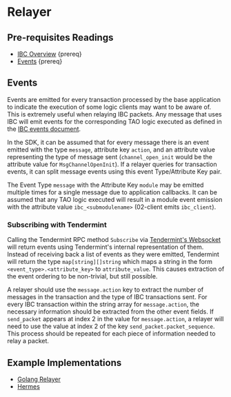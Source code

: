 <!--
order: 6
-->

# Relayer

## Pre-requisites Readings

- [IBC Overview](./overview.md) {prereq}
- [Events](https://github.com/cosmos/cosmos-sdk/blob/master/docs/core/events.md) {prereq}

## Events

Events are emitted for every transaction processed by the base application to indicate the execution
of some logic clients may want to be aware of. This is extremely useful when relaying IBC packets.
Any message that uses IBC will emit events for the corresponding TAO logic executed as defined in
the [IBC events document](./events.md).

In the SDK, it can be assumed that for every message there is an event emitted with the type `message`,
attribute key `action`, and an attribute value representing the type of message sent 
(`channel_open_init` would be the attribute value for `MsgChannelOpenInit`). If a relayer queries 
for transaction events, it can split message events using this event Type/Attribute Key pair.

The Event Type `message` with the Attribute Key `module` may be emitted multiple times for a single
message due to application callbacks. It can be assumed that any TAO logic executed will result in 
a module event emission with the attribute value `ibc_<submodulename>` (02-client emits `ibc_client`).

### Subscribing with Tendermint 

Calling the Tendermint RPC method `Subscribe` via [Tendermint's Websocket](https://docs.tendermint.com/v0.35/rpc/) will return events using
Tendermint's internal representation of them. Instead of receiving back a list of events as they
were emitted, Tendermint will return the type `map[string][]string` which maps a string in the
form `<event_type>.<attribute_key>` to `attribute_value`. This causes extraction of the event 
ordering to be non-trivial, but still possible.

A relayer should use the `message.action` key to extract the number of messages in the transaction
and the type of IBC transactions sent. For every IBC transaction within the string array for
`message.action`, the necessary information should be extracted from the other event fields. If
`send_packet` appears at index 2 in the value for `message.action`, a relayer will need to use the
value at index 2 of the key `send_packet.packet_sequence`. This process should be repeated for each
piece of information needed to relay a packet.

## Example Implementations

- [Golang Relayer](https://github.com/iqlusioninc/relayer)
- [Hermes](https://github.com/informalsystems/ibc-rs/tree/master/relayer)
